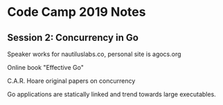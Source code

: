 # Code Camp 2019 Notes

## Session 2: Concurrency in Go

Speaker works for nautiluslabs.co, personal site is agocs.org

Online book "Effective Go"

C.A.R. Hoare original papers on concurrency

Go applications are statically linked and trend towards large executables.
